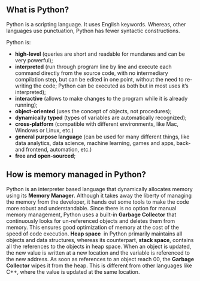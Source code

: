 ## What is Python?

Python is a scripting language. It uses English keywords. Whereas, other languages use punctuation, Python has fewer syntactic constructions.

Python is:
- **high-level** (queries are short and readable for mundanes and can be very powerful);
- **interpreted** (run through program line by line and execute each command directly from the source code, with no intermediary compilation step, but can be edited in one point, without the need to re-writing the code; Python can be executed as both but in most uses it’s interpreted);
- **interactive** (allows to make changes to the program while it is already running);
- **object-oriented** (uses the concept of objects, not procedures);
- **dynamically typed** (types of variables are automatically recognized);
- **cross-platform** (compatible with different environments, like Mac, Windows or Linux, etc.)
- **general purpose language** (can be used for many different things, like data analytics, data science, machine learning, games and apps, back- and frontend, automation, etc.)
- **free and open-sourced**;

## How is memory managed in Python?

Python is an interpreter based language that dynamically allocates memory using its **Memory Manager**. Although it takes away the liberty of managing the memory from the developer, it hands out some tools to make the code more robust and understandable.
Since there is no option for manual memory management, Python uses a built-in **Garbage Collector** that continuously looks for un-referenced objects and deletes them from memory. This ensures good optimization of memory at the cost of the speed of code execution.
**Heap space**  in Python primarily maintains all objects and data structures, whereas its counterpart, **stack space**, contains all the references to the objects in heap space.
When an object is updated, the new value is written at a new location and the variable is referenced to the new address. As soon as references to an object reach 00, the **Garbage Collector** wipes it from the heap. This is different from other languages like C++, where the value is updated at the same location.

